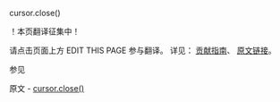  cursor.close()

 ！本页翻译征集中！

请点击页面上方 EDIT THIS PAGE 参与翻译。
详见：
[贡献指南]( https://github.com/JinMuInfo/MongoDB-Manual-zh/blob/master/CONTRIBUTING.md )、
[原文链接](  https://docs.mongodb.com/manual/reference/method/cursor.close/  )。

 参见

原文 - [cursor.close()]( https://docs.mongodb.com/manual/reference/method/cursor.close/ )

